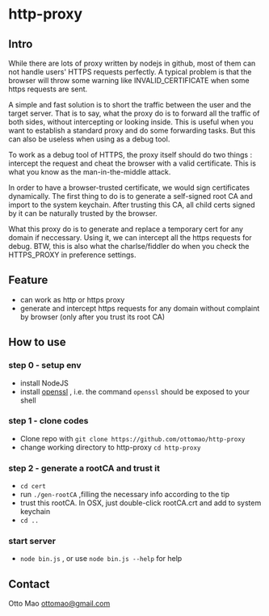 http-proxy
==========

## Intro
While there are lots of proxy written by nodejs in github, most of them can not handle users' HTTPS requests perfectly. A typical problem is that the browser will throw some warning like INVALID_CERTIFICATE when some https requests are sent. 

A simple and fast solution is to short the traffic between the user and the target server. That is to say, what the proxy do is to forward all the traffic of both sides, without intercepting or looking inside. 
This is useful when you want to establish a standard proxy and do some forwarding tasks. But this can also be useless when using as a debug tool.

To work as a debug tool of HTTPS, the proxy itself should do two things : intercept the request and cheat the browser with a valid certificate. This is what you know as the man-in-the-middle attack.

In order to have a browser-trusted certificate, we would sign certificates dynamically. The first thing to do is to generate a self-signed root CA and import to the system keychain. After trusting this CA, all child certs signed by it can be naturally trusted by the browser. 

What this proxy do is to generate and replace a temporary cert for any domain if neccessary. Using it, we can intercept all the https requests for debug. BTW, this is also what the charlse/fiddler do when you check the HTTPS_PROXY in preference settings.

## Feature
* can work as http or https proxy
* generate and intercept https requests for any domain without complaint by browser (only after you trust its root CA)

## How to use
### step 0 - setup env
* install NodeJS
* install [openssl](http://www.openssl.org/) , i.e. the command ``openssl`` should be exposed to your shell

### step 1 - clone codes
* Clone repo with ``git clone https://github.com/ottomao/http-proxy``
* change working directory to http-proxy ``cd http-proxy``

### step 2 - generate a rootCA and trust it
* ``cd cert``
* run ``./gen-rootCA`` ,filling the necessary info according to the tip
* trust this rootCA. In OSX, just double-click rootCA.crt and add to system keychain
* ``cd ..``

### start server
* ``node bin.js`` , or use ``node bin.js --help`` for help



## Contact
Otto Mao
ottomao@gmail.com
